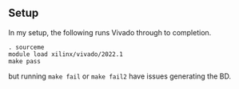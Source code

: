 ## Setup

In my setup, the following runs Vivado through to completion.

```shell
. sourceme
module load xilinx/vivado/2022.1
make pass
```

but running `make fail` or `make fail2` have issues generating the BD.